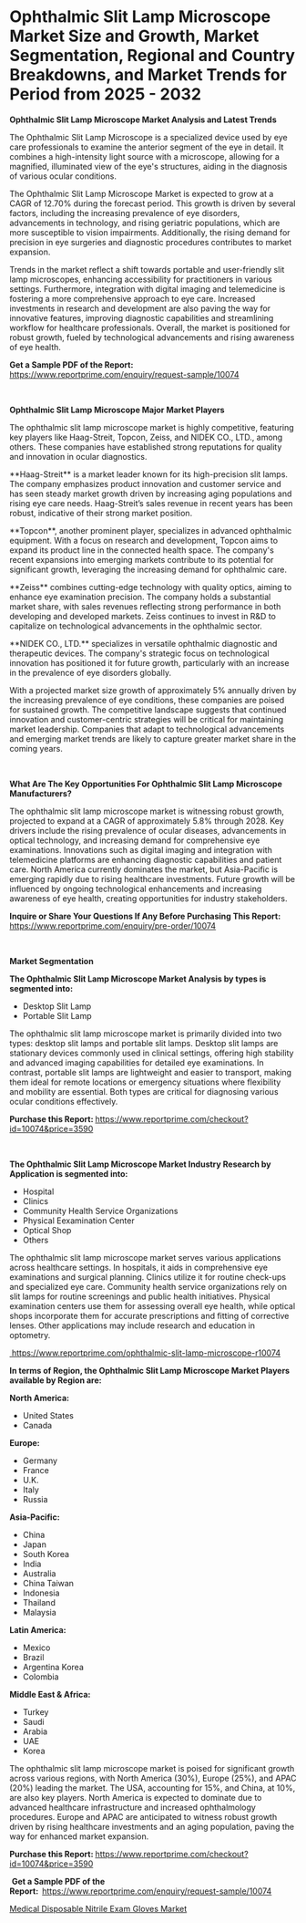 <p><h1>Ophthalmic Slit Lamp Microscope Market Size and Growth, Market Segmentation, Regional and Country Breakdowns, and Market Trends for Period from 2025 -  2032</h1></p><p><strong>Ophthalmic Slit Lamp Microscope Market Analysis and Latest Trends</strong></p>
<p><p>The Ophthalmic Slit Lamp Microscope is a specialized device used by eye care professionals to examine the anterior segment of the eye in detail. It combines a high-intensity light source with a microscope, allowing for a magnified, illuminated view of the eye's structures, aiding in the diagnosis of various ocular conditions. </p><p>The Ophthalmic Slit Lamp Microscope Market is expected to grow at a CAGR of 12.70% during the forecast period. This growth is driven by several factors, including the increasing prevalence of eye disorders, advancements in technology, and rising geriatric populations, which are more susceptible to vision impairments. Additionally, the rising demand for precision in eye surgeries and diagnostic procedures contributes to market expansion. </p><p>Trends in the market reflect a shift towards portable and user-friendly slit lamp microscopes, enhancing accessibility for practitioners in various settings. Furthermore, integration with digital imaging and telemedicine is fostering a more comprehensive approach to eye care. Increased investments in research and development are also paving the way for innovative features, improving diagnostic capabilities and streamlining workflow for healthcare professionals. Overall, the market is positioned for robust growth, fueled by technological advancements and rising awareness of eye health.</p></p>
<p><strong>Get a Sample PDF of the Report:&nbsp;</strong> <a href="https://www.reportprime.com/enquiry/request-sample/10074?utm_campaign=2650&utm_medium=2&utm_source=Github&utm_content=ia&utm_term=20032025&utm_id=ophthalmic-slit-lamp-microscope">https://www.reportprime.com/enquiry/request-sample/10074</a></p>
<p>&nbsp;</p>
<p><strong>Ophthalmic Slit Lamp Microscope Major Market Players</strong></p>
<p><p>The ophthalmic slit lamp microscope market is highly competitive, featuring key players like Haag-Streit, Topcon, Zeiss, and NIDEK CO., LTD., among others. These companies have established strong reputations for quality and innovation in ocular diagnostics.</p><p>**Haag-Streit** is a market leader known for its high-precision slit lamps. The company emphasizes product innovation and customer service and has seen steady market growth driven by increasing aging populations and rising eye care needs. Haag-Streit’s sales revenue in recent years has been robust, indicative of their strong market position.</p><p>**Topcon**, another prominent player, specializes in advanced ophthalmic equipment. With a focus on research and development, Topcon aims to expand its product line in the connected health space. The company's recent expansions into emerging markets contribute to its potential for significant growth, leveraging the increasing demand for ophthalmic care.</p><p>**Zeiss** combines cutting-edge technology with quality optics, aiming to enhance eye examination precision. The company holds a substantial market share, with sales revenues reflecting strong performance in both developing and developed markets. Zeiss continues to invest in R&D to capitalize on technological advancements in the ophthalmic sector.</p><p>**NIDEK CO., LTD.** specializes in versatile ophthalmic diagnostic and therapeutic devices. The company's strategic focus on technological innovation has positioned it for future growth, particularly with an increase in the prevalence of eye disorders globally.</p><p>With a projected market size growth of approximately 5% annually driven by the increasing prevalence of eye conditions, these companies are poised for sustained growth. The competitive landscape suggests that continued innovation and customer-centric strategies will be critical for maintaining market leadership. Companies that adapt to technological advancements and emerging market trends are likely to capture greater market share in the coming years.</p></p>
<p>&nbsp;</p>
<p><strong>What Are The Key Opportunities For Ophthalmic Slit Lamp Microscope Manufacturers?</strong></p>
<p><p>The ophthalmic slit lamp microscope market is witnessing robust growth, projected to expand at a CAGR of approximately 5.8% through 2028. Key drivers include the rising prevalence of ocular diseases, advancements in optical technology, and increasing demand for comprehensive eye examinations. Innovations such as digital imaging and integration with telemedicine platforms are enhancing diagnostic capabilities and patient care. North America currently dominates the market, but Asia-Pacific is emerging rapidly due to rising healthcare investments. Future growth will be influenced by ongoing technological enhancements and increasing awareness of eye health, creating opportunities for industry stakeholders.</p></p>
<p><strong>Inquire or Share Your Questions If Any Before Purchasing This Report:</strong> <a href="https://www.reportprime.com/enquiry/pre-order/10074?utm_campaign=2650&utm_medium=2&utm_source=Github&utm_content=ia&utm_term=20032025&utm_id=ophthalmic-slit-lamp-microscope">https://www.reportprime.com/enquiry/pre-order/10074</a></p>
<p>&nbsp;</p>
<p><strong>Market Segmentation</strong></p>
<p><strong>The Ophthalmic Slit Lamp Microscope Market Analysis by types is segmented into:</strong></p>
<p><ul><li>Desktop Slit Lamp</li><li>Portable Slit Lamp</li></ul></p>
<p><p>The ophthalmic slit lamp microscope market is primarily divided into two types: desktop slit lamps and portable slit lamps. Desktop slit lamps are stationary devices commonly used in clinical settings, offering high stability and advanced imaging capabilities for detailed eye examinations. In contrast, portable slit lamps are lightweight and easier to transport, making them ideal for remote locations or emergency situations where flexibility and mobility are essential. Both types are critical for diagnosing various ocular conditions effectively.</p></p>
<p><strong>Purchase this Report:&nbsp;</strong><a href="https://www.reportprime.com/checkout?id=10074&price=3590&utm_campaign=2650&utm_medium=2&utm_source=Github&utm_content=ia&utm_term=20032025&utm_id=ophthalmic-slit-lamp-microscope">https://www.reportprime.com/checkout?id=10074&price=3590</a></p>
<p>&nbsp;</p>
<p><strong>The Ophthalmic Slit Lamp Microscope Market Industry Research by Application is segmented into:</strong></p>
<p><ul><li>Hospital</li><li>Clinics</li><li>Community Health Service Organizations</li><li>Physical Eexamination Center</li><li>Optical Shop</li><li>Others</li></ul></p>
<p><p>The ophthalmic slit lamp microscope market serves various applications across healthcare settings. In hospitals, it aids in comprehensive eye examinations and surgical planning. Clinics utilize it for routine check-ups and specialized eye care. Community health service organizations rely on slit lamps for routine screenings and public health initiatives. Physical examination centers use them for assessing overall eye health, while optical shops incorporate them for accurate prescriptions and fitting of corrective lenses. Other applications may include research and education in optometry.</p></p>
<p><a href="https://www.reportprime.com/ophthalmic-slit-lamp-microscope-r10074?utm_campaign=2650&utm_medium=2&utm_source=Github&utm_content=ia&utm_term=20032025&utm_id=ophthalmic-slit-lamp-microscope">&nbsp;https://www.reportprime.com/ophthalmic-slit-lamp-microscope-r10074</a></p>
<p><strong>In terms of Region, the Ophthalmic Slit Lamp Microscope Market Players available by Region are:</strong></p>
<p>
    <p> <strong> North America: </strong>
        <ul>
            <li>United States</li>
            <li>Canada</li>
        </ul>
        </p> 
    <p> <strong> Europe: </strong>
        <ul>
            <li>Germany</li>
            <li>France</li>
            <li>U.K.</li>
            <li>Italy</li>
            <li>Russia</li>
        </ul>
        </p> 
    <p> <strong> Asia-Pacific: </strong>
        <ul>
            <li>China</li>
            <li>Japan</li>
            <li>South Korea</li>
            <li>India</li>
            <li>Australia</li>
            <li>China Taiwan</li>
            <li>Indonesia</li>
            <li>Thailand</li>
            <li>Malaysia</li>
        </ul>
        </p> 
    <p> <strong> Latin America: </strong>
        <ul>
            <li>Mexico</li>
            <li>Brazil</li>
            <li>Argentina Korea</li>
            <li>Colombia</li>
        </ul>
        </p> 
    <p> <strong> Middle East & Africa: </strong>
        <ul>
            <li>Turkey</li>
            <li>Saudi</li>
            <li>Arabia</li>
            <li>UAE</li>
            <li>Korea</li>
        </ul>
    </p>
    </p>
<p><p>The ophthalmic slit lamp microscope market is poised for significant growth across various regions, with North America (30%), Europe (25%), and APAC (20%) leading the market. The USA, accounting for 15%, and China, at 10%, are also key players. North America is expected to dominate due to advanced healthcare infrastructure and increased ophthalmology procedures. Europe and APAC are anticipated to witness robust growth driven by rising healthcare investments and an aging population, paving the way for enhanced market expansion.</p></p>
<p><strong>Purchase this Report: </strong><a href="https://www.reportprime.com/checkout?id=10074&price=3590&utm_campaign=2650&utm_medium=2&utm_source=Github&utm_content=ia&utm_term=20032025&utm_id=ophthalmic-slit-lamp-microscope">https://www.reportprime.com/checkout?id=10074&price=3590</a></p>
<p>&nbsp;<strong>Get a Sample PDF of the Report:&nbsp;&nbsp;</strong><a href="https://www.reportprime.com/enquiry/request-sample/10074?utm_campaign=2650&utm_medium=2&utm_source=Github&utm_content=ia&utm_term=20032025&utm_id=ophthalmic-slit-lamp-microscope">https://www.reportprime.com/enquiry/request-sample/10074</a></p>
<p><strong></strong></p>
<p><p><a href="https://github.com/bolalfredia7777/Market-Research-Report-List-1/blob/main/medical-disposable-nitrile-exam-gloves-market.md?utm_campaign=2650&utm_medium=2&utm_source=Github&utm_content=ia&utm_term=20032025&utm_id=ophthalmic-slit-lamp-microscope">Medical Disposable Nitrile Exam Gloves Market</a></p></p>